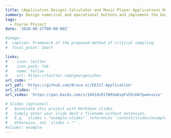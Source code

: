 ```yaml
---
title: (Application Design) Calculator and Music Player Applications Design | Kotlin, Android Studio
summary: Design numerical and operational buttons and implement the basic mathematical operations (addition, subtraction, multiplication and division) for the calculator application. Support advanced mathematical operations like square root, reciprocal and factorial. Design seek bar, song list and functional buttons, implement start, pause, continue and exit functions and support page jumping for the music player application.
tags:
  - Course Project
date: '2020-08-27T00:00:00Z'

#image:
#  caption: Framework of the proposed method of critical sampling.
#  focal_point: Smart

links:
#  - icon: twitter
#    icon_pack: fab
#    name: Follow
#    url: https://twitter.com/georgecushen
url_code: ''
url_pdf: 'https://github.com/Bruce-zc/EE317-Application'
url_slides: ''
url_video: 'https://pan.baidu.com/s/104IdcR1TWXXaKvpFvh5cHA?pwd=vsvu'

# Slides (optional).
#   Associate this project with Markdown slides.
#   Simply enter your slide deck's filename without extension.
#   E.g. `slides = "example-slides"` references `content/slides/example-slides.md`.
#   Otherwise, set `slides = ""`.
#slides: example
---
```



